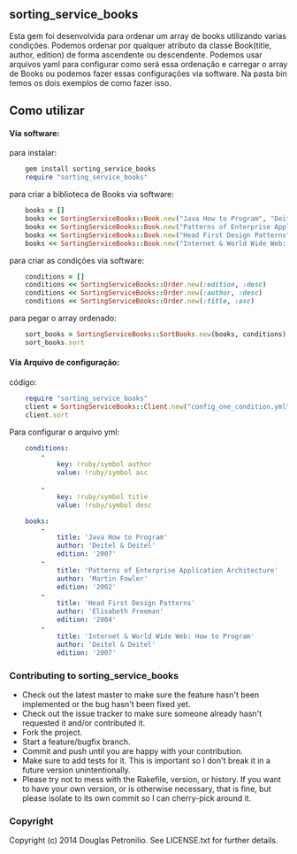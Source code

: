## sorting_service_books

Esta gem foi desenvolvida para ordenar um array de books utilizando varias condições.
Podemos ordenar por qualquer atributo da classe Book(title, author, edition) de forma ascendente ou descendente.
Podemos usar arquivos yaml para configurar como será essa ordenação e carregar o array de Books ou podemos
fazer essas configurações via software. Na pasta bin temos os dois exemplos de como fazer isso.

## Como utilizar

#### Via software:

para instalar:
```ruby
	gem install sorting_service_books
	require "sorting_service_books"
```

para criar a biblioteca de Books via software:

```ruby
	books = []
	books << SortingServiceBooks::Book.new("Java How to Program", "Deitel & Deitel", "2007")
	books << SortingServiceBooks::Book.new("Patterns of Enterprise Application Architecture", "Martin Fowler", "2002")
	books << SortingServiceBooks::Book.new("Head First Design Patterns", "Elisabeth Freeman", "2004")
	books << SortingServiceBooks::Book.new("Internet & World Wide Web: How to Program", "Deitel & Deitel", "2007")
```

para criar as condições via software:

```ruby
	conditions = []
	conditions << SortingServiceBooks::Order.new(:edition, :desc)
	conditions << SortingServiceBooks::Order.new(:author, :desc)
	conditions << SortingServiceBooks::Order.new(:title, :asc)
```

para pegar o array ordenado:

```ruby
	sort_books = SortingServiceBooks::SortBooks.new(books, conditions)
	sort_books.sort
```

#### Via Arquivo de configuração:

código:

```ruby
	require "sorting_service_books"
	client = SortingServiceBooks::Client.new("config_one_condition.yml")
	client.sort
```

Para configurar o arquivo yml:


```yaml
	conditions:
	    -
	        key: !ruby/symbol author
	        value: !ruby/symbol asc

	    -
	        key: !ruby/symbol title
	        value: !ruby/symbol desc

	books:
	    -
	        title: 'Java How to Program'
	        author: 'Deitel & Deitel'
	        edition: '2007'
	    -
	        title: 'Patterns of Enterprise Application Architecture'
	        author: 'Martin Fowler'
	        edition: '2002'
	    -
	        title: 'Head First Design Patterns'
	        author: 'Elisabeth Freeman'
	        edition: '2004'
	    -
	        title: 'Internet & World Wide Web: How to Program'
	        author: 'Deitel & Deitel'
	        edition: '2007'
```

### Contributing to sorting_service_books
 
* Check out the latest master to make sure the feature hasn't been implemented or the bug hasn't been fixed yet.
* Check out the issue tracker to make sure someone already hasn't requested it and/or contributed it.
* Fork the project.
* Start a feature/bugfix branch.
* Commit and push until you are happy with your contribution.
* Make sure to add tests for it. This is important so I don't break it in a future version unintentionally.
* Please try not to mess with the Rakefile, version, or history. If you want to have your own version, or is otherwise necessary, that is fine, but please isolate to its own commit so I can cherry-pick around it.

### Copyright

Copyright (c) 2014 Douglas Petronilio. See LICENSE.txt for
further details.

